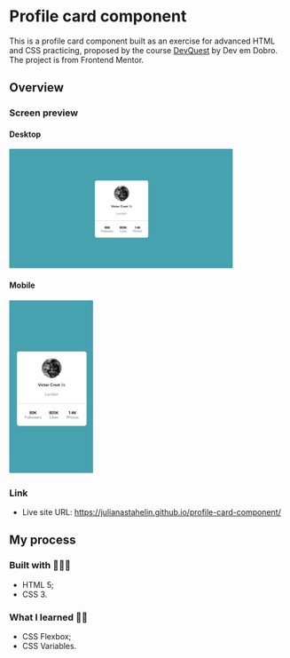 ## 
<h1>Profile card component</h1>
<p> This is a profile card component built as an exercise for advanced HTML and CSS practicing, proposed by the course <a href="https://devemdobro.com/matriculas-abertas/" target="_blank">DevQuest</a> by Dev em Dobro. The project is from Frontend Mentor.</p>


<h2>Overview</h2>
<h3>Screen preview</h3>
<h4>Desktop</h4>
<a href="https://julianastahelin.github.io/profile-card-component/"><img src="design/design-desktop.png" alt="image showing project on desktop size" style="width: 80%;"></a>
<h4>Mobile</h4>
<a href="https://julianastahelin.github.io/profile-card-component/"><img src="design/design-mobile.png" alt="image showing project on mobile size" style="width: 30%;"></a>

<h3>Link</h3>
<ul>
    <li>Live site URL: <a href="https://julianastahelin.github.io/profile-card-component/">https://julianastahelin.github.io/profile-card-component/</a></li>
</ul>

<h2>My process</h2>

<h3>Built with 👩🏽‍💻</h3> 
<ul>
    <li>HTML 5;</li>
    <li>CSS 3.</li>
</ul>

<h3>What I learned 💪🏽</h3>
<ul>
    <li>CSS Flexbox;</li>
    <li>CSS Variables.</li>
</ul>
